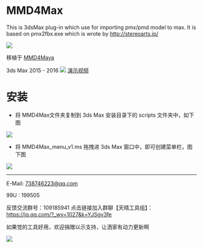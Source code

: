 # MMD4Max

This is 3dsMax plug-in which use for importing pmx/pmd model to max.
It is based on pmx2fbx.exe which is wrote by http://stereoarts.jp/

![](https://gitee.com/to4698/ND_tools/raw/master/MMD4Max/20201206141158.png)

移植于 [MMD4Maya](https://github.com/gameboy12615/MMD4Maya)

3ds Max 2015 - 2016
![](https://gitee.com/to4698/ND_tools/raw/master/MMD4Max/20201206192320.png)
[演示视频](https://www.bilibili.com/video/BV1xf4y1i7tv/)

# 安装

*   将 MMD4Max文件夹复制到 3ds Max 安装目录下的  scripts 文件夹中，如下图

![](https://gitee.com/to4698/ND_tools/raw/master/MMD4Max/20201206193228.png)

*   将 MMD4Max_menu_v1.ms 拖拽进 3ds Max 窗口中，即可创建菜单栏，图下图

![](https://gitee.com/to4698/ND_tools/raw/master/MMD4Max/20201206193524.png)

-----

E-Mail: 738746223@qq.com

99U : 199505

反馈交流群号：109185941
点击链接加入群聊【天晴工具组】：https://jq.qq.com/?_wv=1027&k=YJSgv3fe

如果觉的工具好用，欢迎捐赠以示支持，让洒家有动力更新啊

![](https://gitee.com/to4698/ND_tools/raw/master/img/1516971249924.jpg)